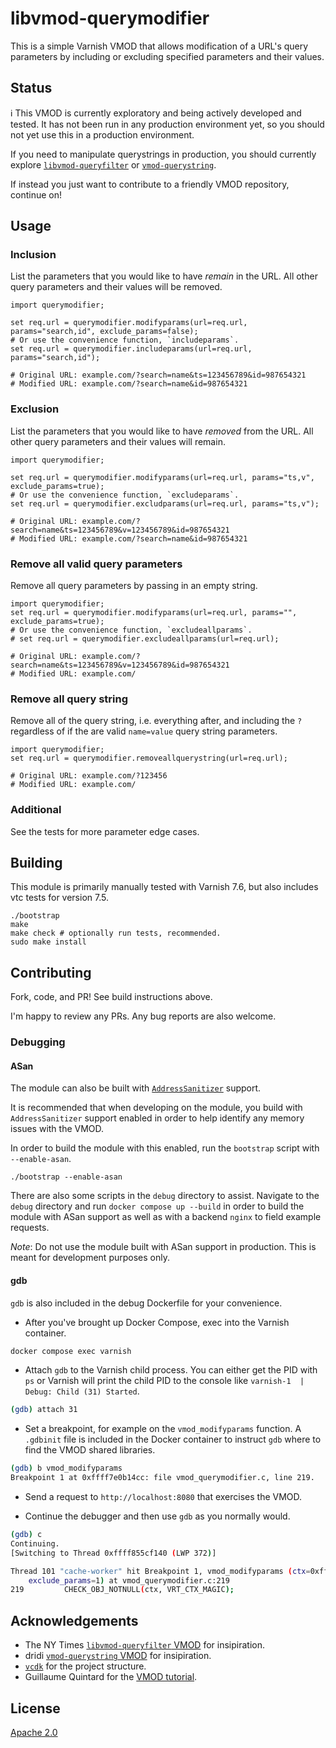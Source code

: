 # libvmod-querymodifier

This is a simple Varnish VMOD that allows modification of a URL's query parameters by including or excluding specified parameters and their values.

## Status

ℹ️ This VMOD is currently exploratory and being actively developed and tested. It has not been run in any production environment yet,
so you should not yet use this in a production environment. 

If you need to manipulate querystrings in production, you should currently explore [`libvmod-queryfilter`](https://github.com/nytimes/libvmod-queryfilter/) or [`vmod-querystring`](https://git.sr.ht/~dridi/vmod-querystring).

If instead you just want to contribute to a friendly VMOD repository, continue on!

## Usage

### Inclusion

List the parameters that you would like to have _remain_ in the URL. All other query parameters and their values will be removed.

```
import querymodifier;

set req.url = querymodifier.modifyparams(url=req.url, params="search,id", exclude_params=false);
# Or use the convenience function, `includeparams`.
set req.url = querymodifier.includeparams(url=req.url, params="search,id");

# Original URL: example.com/?search=name&ts=123456789&id=987654321
# Modified URL: example.com/?search=name&id=987654321
```

### Exclusion

List the parameters that you would like to have _removed_ from the URL. All other query parameters and their values will remain.

```
import querymodifier;

set req.url = querymodifier.modifyparams(url=req.url, params="ts,v", exclude_params=true);
# Or use the convenience function, `excludeparams`.
set req.url = querymodifier.excludparams(url=req.url, params="ts,v");

# Original URL: example.com/?search=name&ts=123456789&v=123456789&id=987654321
# Modified URL: example.com/?search=name&id=987654321
```

### Remove all valid query parameters

Remove all query parameters by passing in an empty string.

```
import querymodifier;
set req.url = querymodifier.modifyparams(url=req.url, params="", exclude_params=true);
# Or use the convenience function, `excludeallparams`.
# set req.url = querymodifier.excludeallparams(url=req.url);

# Original URL: example.com/?search=name&ts=123456789&v=123456789&id=987654321
# Modified URL: example.com/
```

### Remove all query string

Remove all  of the query string, i.e. everything after, and including the `?` regardless of if
the are valid `name=value` query string parameters.

```
import querymodifier;
set req.url = querymodifier.removeallquerystring(url=req.url);

# Original URL: example.com/?123456
# Modified URL: example.com/
```

### Additional

See the tests for more parameter edge cases.

## Building

This module is primarily manually tested with Varnish 7.6, but also includes vtc tests for version 7.5.

```
./bootstrap
make
make check # optionally run tests, recommended.
sudo make install
```

## Contributing

Fork, code, and PR! See build instructions above.

I'm happy to review any PRs. Any bug reports are also welcome.

### Debugging

#### ASan

The module can also be built with [`AddressSanitizer`](https://github.com/google/sanitizers/wiki/AddressSanitizer) support.

It is recommended that when developing on the module, you build with `AddressSanitizer` support enabled in order to help identify any memory issues with the VMOD.

In order to build the module with this enabled, run the `bootstrap` script with `--enable-asan`. 

```
./bootstrap --enable-asan
```

There are also some scripts in the `debug` directory to assist. Navigate to the `debug` directory and run `docker compose up --build` in order to build the module with ASan support as well as with a backend `nginx` to field example requests.

_Note_: Do not use the module built with ASan support in production. This is meant for development purposes only.

#### gdb

`gdb` is also included in the debug Dockerfile for your convenience.

- After you've brought up Docker Compose, exec into the Varnish container.

```bash
docker compose exec varnish
```

- Attach `gdb` to the Varnish child process. You can either get the PID with `ps` or Varnish will print the child PID to the console like `varnish-1  | Debug: Child (31) Started`.

```bash
(gdb) attach 31
```

- Set a breakpoint, for example on the `vmod_modifyparams` function. A `.gdbinit` file is included in the Docker container to instruct `gdb` where to find the VMOD shared libraries.

```bash
(gdb) b vmod_modifyparams
Breakpoint 1 at 0xffff7e0b14cc: file vmod_querymodifier.c, line 219.
```

- Send a request to `http://localhost:8080` that exercises the VMOD.

- Continue the debugger and then use `gdb` as you normally would.

```bash
(gdb) c
Continuing.
[Switching to Thread 0xffff855cf140 (LWP 372)]

Thread 101 "cache-worker" hit Breakpoint 1, vmod_modifyparams (ctx=0xffff855cd9b8, uri=0xffff79a3d8ac "/?blah=1&ts=1", params_in=0xffff7e0e7610 "ts,v,cacheFix,date",
    exclude_params=1) at vmod_querymodifier.c:219
219         CHECK_OBJ_NOTNULL(ctx, VRT_CTX_MAGIC);
```

## Acknowledgements

- The NY Times [`libvmod-queryfilter` VMOD](https://github.com/nytimes/libvmod-queryfilter/) for insipiration.
- dridi [`vmod-querystring` VMOD](https://git.sr.ht/~dridi/vmod-querystring) for insipiration.
- [`vcdk`](https://github.com/nigoroll/vcdk/) for the project structure.
- Guillaume Quintard for the [VMOD tutorial](https://info.varnish-software.com/blog/creating-a-vmod-vmod-str).

## License

[Apache 2.0](https://www.apache.org/licenses/LICENSE-2.0)
